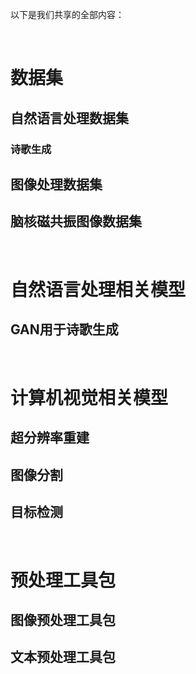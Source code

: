 以下是我们共享的全部内容：

<br>

# 数据集
## 自然语言处理数据集
### 诗歌生成

## 图像处理数据集
## 脑核磁共振图像数据集  

<br>

# 自然语言处理相关模型
## GAN用于诗歌生成  

<br>

# 计算机视觉相关模型
## 超分辨率重建
## 图像分割
## 目标检测  

<br>

# 预处理工具包
## 图像预处理工具包
## 文本预处理工具包
